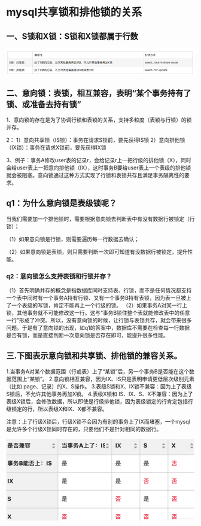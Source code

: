 # mysql共享锁和排他锁的关系

## 一、S锁和X锁：S锁和X锁都属于行数

![image-20190507112453230](/img/image-20190507112453230.png)

## 二、意向锁：表锁，相互兼容，表明“某个事务持有了锁、或准备去持有锁”

1、意向锁的存在是为了协调行锁和表锁的关系，支持多粒度（表锁与行锁）的锁并存。

2：
1）意向共享锁（IS锁）：事务在请求S锁前，要先获得IS锁
2）意向排他锁（IX锁）：事务在请求X锁前，要先获得IX锁

3、例子：事务A修改user表的记录r，会给记录r上一把行级的排他锁（X），同时会给user表上一把意向排他锁（IX），这时事务B要给user表上一个表级的排他锁就会被阻塞。意向锁通过这种方式实现了行锁和表锁共存且满足事务隔离性的要求。

## q1：为什么意向锁是表级锁呢？

当我们需要加一个排他锁时，需要根据意向锁去判断表中有没有数据行被锁定（行锁）；

（1）如果意向锁是行锁，则需要遍历每一行数据去确认；

（2）如果意向锁是表锁，则只需要判断一次即可知道有没数据行被锁定，提升性能。

### q2：意向锁怎么支持表锁和行锁并存？

（1）首先明确并存的概念是指数据库同时支持表、行锁，而不是任何情况都支持一个表中同时有一个事务A持有行锁、又有一个事务B持有表锁，因为表一旦被上了一个表级的写锁，肯定不能再上一个行级的锁。
（2）如果事务A对某一行上锁，其他事务就不可能修改这一行。这与“事务B锁住整个表就能修改表中的任意一行”形成了冲突。所以，没有意向锁的时候，让行锁与表锁共存，就会带来很多问题。于是有了意向锁的出现，如q1的答案中，数据库不需要在检查每一行数据是否有锁，而是直接判断一次意向锁是否存在即可，能提升很多性能。

## 三.下图表示意向锁和共享锁、排他锁的兼容关系。

1.当事务A对某个数据范围（行或表）上了“某锁”后，另一个事务B是否能在这个数据范围上“某锁”。
2.意向锁相互兼容，因为IX、IS只是表明申请更低层次级别元素（比如 page、记录）的X、S操作。
3.表级S锁和X、IX锁不兼容：因为上了表级S锁后，不允许其他事务再加X锁。
4.表级X锁和 IS、IX、S、X不兼容：因为上了表级X锁后，会修改数据，所以即使是行级排他锁，因为表级锁定的行肯定包括行级锁定的行，所以表级X和IX、X都不兼容。

注意：上了行级X锁后，行级X锁不会因为有别的事务上了IX而堵塞，一个mysql是允许多个行级X锁同时存在的，只要他们不是针对相同的数据行。

![image-20190507112515442](/img/image-20190507112515442.png)